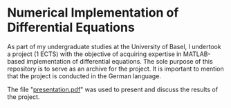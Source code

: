 # Numerical Implementation of Differential Equations

As part of my undergraduate studies at the University of Basel, I undertook a project (1 ECTS) with the objective of acquiring expertise in MATLAB-based implementation of differential equations. The sole purpose of this repository is to serve as an archive for the project. It is important to mention that the project is conducted in the German language.

The file "[presentation.pdf](https://github.com/sabrimeyer/numerical-de/blob/main/presentation.pdf)" was used to present and discuss the results of the project.


